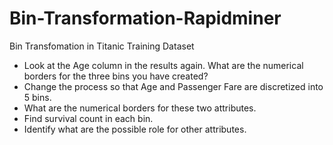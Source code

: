 # Bin-Transformation-Rapidminer

Bin Transfomation in Titanic Training Dataset

* Look at the Age column in the results again.
 What are the numerical borders for the three bins you have created?
* Change the process so that Age and Passenger Fare are discretized into 5 bins.
* What are the numerical borders for these two attributes.
* Find survival count in each bin.
* Identify what are the possible role for other attributes.
